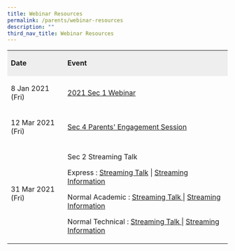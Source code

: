 ```yaml
---
title: Webinar Resources
permalink: /parents/webinar-resources
description: ""
third_nav_title: Webinar Resources
---
```

<table width="100%">
<tbody>
<tr>
<td bgcolor="#EEEEEE">
<p><strong>Date</strong></p>
</td>
<td bgcolor="#EEEEEE">
<p><strong>Event</strong></p>
</td>
</tr>
<tr>
<td>
<p>8 Jan 2021 (Fri)</p>
</td>
<td>
<p><a href="https://moe-canberrasec-staging.netlify.app/parents/webinar-resources/2021-sec-1-webinar" target="">2021 Sec 1 Webinar</a></p>
</td>
</tr>
<tr>
<td>
<p>12 Mar 2021 (Fri)</p>
</td>
<td>
<p><a href="https://moe-canberrasec-staging.netlify.app/files/Sec4%20Parents%20Engagement-Mar2021.pdf" target="_blank" rel="noopener">Sec 4 Parents' Engagement Session</a></p>
</td>
</tr>
<tr>
<td>
<p>31 Mar 2021 (Fri)</p>
</td>
<td>
<p>Sec 2 Streaming Talk</p>
<p>Express :&nbsp;<a href="https://moe-canberrasec-staging.netlify.app/files/Streaming%20Talk%202EXP%202021.pdf" target="_blank" rel="noopener">Streaming Talk</a>&nbsp;|&nbsp;<a href="https://moe-canberrasec-staging.netlify.app/files/2E%20Streaming%20Booklet%202021.pdf" target="_blank" rel="noopener">Streaming Information</a></p>
<p>Normal Academic :&nbsp;<a href="https://moe-canberrasec-staging.netlify.app/files/Streaming%20Talk%202NA%202021.pdf" target="_blank" rel="noopener">Streaming Talk&nbsp;</a>|&nbsp;<a href="https://moe-canberrasec-staging.netlify.app/files/2NA%20Streaming%20Booklet%202021.pdf" target="_blank" rel="noopener">Streaming Information</a></p>
<p>Normal Technical :&nbsp;<a href="https://moe-canberrasec-staging.netlify.app/files/Streaming%20Talk%202NT%202021.pdf" target="_blank" rel="noopener">Streaming Talk&nbsp;</a>|&nbsp;<a href="https://moe-canberrasec-staging.netlify.app/files/2NT%20Streaming%20Booklet%202021.pdf" target="_blank" rel="noopener">Streaming Information</a></p>
</td>
</tr>
</tbody>
</table>